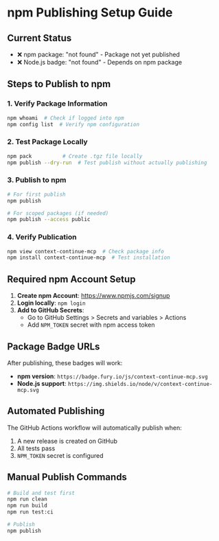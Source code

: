 # npm Publishing Setup Guide

## Current Status
- ❌ npm package: "not found" - Package not yet published
- ❌ Node.js badge: "not found" - Depends on npm package

## Steps to Publish to npm

### 1. Verify Package Information
```bash
npm whoami  # Check if logged into npm
npm config list  # Verify npm configuration
```

### 2. Test Package Locally
```bash
npm pack          # Create .tgz file locally
npm publish --dry-run  # Test publish without actually publishing
```

### 3. Publish to npm
```bash
# For first publish
npm publish

# For scoped packages (if needed)
npm publish --access public
```

### 4. Verify Publication
```bash
npm view context-continue-mcp  # Check package info
npm install context-continue-mcp  # Test installation
```

## Required npm Account Setup

1. **Create npm Account**: https://www.npmjs.com/signup
2. **Login locally**: `npm login`
3. **Add to GitHub Secrets**: 
   - Go to GitHub Settings > Secrets and variables > Actions
   - Add `NPM_TOKEN` secret with npm access token

## Package Badge URLs

After publishing, these badges will work:
- **npm version**: `https://badge.fury.io/js/context-continue-mcp.svg`
- **Node.js support**: `https://img.shields.io/node/v/context-continue-mcp.svg`

## Automated Publishing

The GitHub Actions workflow will automatically publish when:
1. A new release is created on GitHub
2. All tests pass
3. `NPM_TOKEN` secret is configured

## Manual Publish Commands

```bash
# Build and test first
npm run clean
npm run build
npm run test:ci

# Publish
npm publish
```